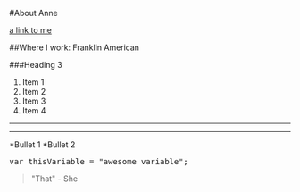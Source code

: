 #About Anne

<a href="http://www.anne.codes">a link to me</a>

##Where I work: 
Franklin American

###Heading 3


1. Item 1
1. Item 2
1. Item 3
1. Item 4

<hr>

<hr/>


*Bullet 1
*Bullet 2

<pre class="code">
var thisVariable = "awesome variable";
</pre>

<blockquote>
"That" - She
</blockquote>
